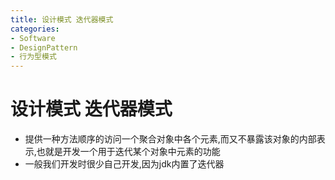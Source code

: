 ```yaml
---
title: 设计模式 迭代器模式
categories:
- Software
- DesignPattern
- 行为型模式
---
```

# 设计模式 迭代器模式

- 提供一种方法顺序的访问一个聚合对象中各个元素,而又不暴露该对象的内部表示,也就是开发一个用于迭代某个对象中元素的功能
- 一般我们开发时很少自己开发,因为jdk内置了迭代器